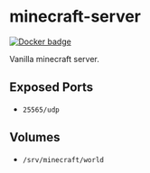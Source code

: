 # minecraft-server

[![Docker badge](http://docker0.serv.pw:8080/docku/minecraft-server)](https://registry.hub.docker.com/u/docku/minecraft-server/)

Vanilla minecraft server.

## Exposed Ports

* `25565/udp`

## Volumes

* `/srv/minecraft/world`
